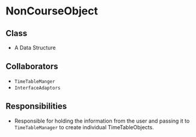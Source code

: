 # NonCourseObject

## Class
* A Data Structure

## Collaborators
* `TimeTableManger`
* `InterfaceAdaptors`

## Responsibilities
* Responsible for holding the information from the user and passing it to 
  `TimeTableManager` to create individual TimeTableObjects. 
